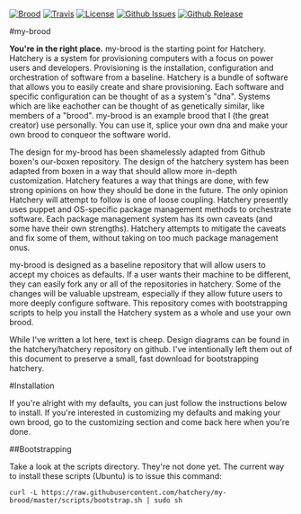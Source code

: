 [![Brood](http://img.shields.io/badge/brood-Hatchery-735145.svg?style=flat-square)](https://github.com/hatchery)
[![Travis](https://img.shields.io/travis/hatchery/my-brood.svg?style=flat-square)](https://travis-ci.org/hatchery/my-brood)
[![License](http://img.shields.io/badge/license-MIT-brightgreen.svg?style=flat-square)](https://github.com/hatchery/my-brood/blob/master/LICENSE.md)
[![Github Issues](https://img.shields.io/github/issues/hatchery/my-brood.svg?style=flat-square)](https://github.com/hatchery/my-brood/issues)
[![Github Release](https://img.shields.io/github/release/hatchery/my-brood.svg?style=flat-square)](https://github.com/hatchery/my-brood/releases)


#my-brood

**You're in the right place.** my-brood is the starting point for Hatchery.
Hatchery is a system for provisioning computers with a focus on power users and developers.
Provisioning is the installation, configuration and orchestration of software from a baseline.
Hatchery is a bundle of software that allows you to easily create and share provisioning.
Each software and specific configuration can be thought of as a system's "dna".
Systems which are like eachother can be thought of as genetically similar, like members of a "brood".
my-brood is an example brood that I (the great creator) use personally.
You can use it, splice your own dna and make your own brood to conqueor the software world.

The design for my-brood has been shamelessly adapted from Github boxen's our-boxen repository.
The design of the hatchery system has been adapted from boxen in a way that should allow more in-depth customization.
Hatchery features a way that things are done, with few strong opinions on how they should be done in the future.
The only opinion Hatchery will attempt to follow is one of loose coupling.
Hatchery presently uses puppet and OS-specific package management methods to orchestrate software.
Each package management system has its own caveats (and some have their own strengths).
Hatchery attempts to mitigate the caveats and fix some of them, without taking on too much package management onus.

my-brood is designed as a baseline repository that will allow users to accept my choices as defaults.
If a user wants their machine to be different, they can easily fork any or all of the repositories in hatchery.
Some of the changes will be valuable upstream, especially if they allow future users to more deeply configure software.
This repository comes with bootstrapping scripts to help you install the Hatchery system as a whole and use your own brood.

While I've written a lot here, text is cheep.
Design diagrams can be found in the hatchery/hatchery repository on github.
I've intentionally left them out of this document to preserve a small, fast download for bootstrapping hatchery.

#Installation

If you're alright with my defaults, you can just follow the instructions below to install.
If you're interested in customizing my defaults and making your own brood, go to the customizing section and come back here when you're done.

##Bootstrapping

Take a look at the scripts directory. They're not done yet.
The current way to install these scripts (Ubuntu) is to issue this command:

`curl -L https://raw.githubusercontent.com/hatchery/my-brood/master/scripts/bootstrap.sh | sudo sh`
